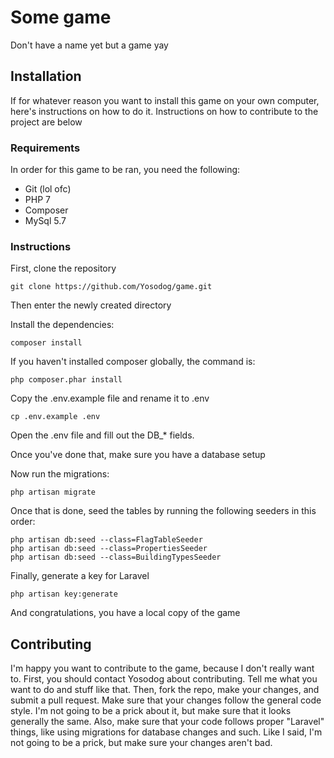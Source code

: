 # Some game

Don't have a name yet but a game yay

## Installation
If for whatever reason you want to install this game on your own computer, here's instructions on how to do it. 
Instructions on how to contribute to the project are below

### Requirements
In order for this game to be ran, you need the following:
* Git (lol ofc)
* PHP 7
* Composer
* MySql 5.7

### Instructions
First, clone the repository

    git clone https://github.com/Yosodog/game.git

Then enter the newly created directory

Install the dependencies:
    
    composer install

If you haven't installed composer globally, the command is:

	php composer.phar install
    
Copy the .env.example file and rename it to .env

    cp .env.example .env
    
Open the .env file and fill out the DB_* fields.

Once you've done that, make sure you have a database setup

Now run the migrations:

    php artisan migrate
    
Once that is done, seed the tables by running the following seeders in this order:

    php artisan db:seed --class=FlagTableSeeder
    php artisan db:seed --class=PropertiesSeeder
    php artisan db:seed --class=BuildingTypesSeeder
    
Finally, generate a key for Laravel

    php artisan key:generate
    
And congratulations, you have a local copy of the game

## Contributing

I'm happy you want to contribute to the game, because I don't really want to. First, you should contact Yosodog about
contributing. Tell me what you want to do and stuff like that. Then, fork the repo, make your changes, and submit a pull request.
Make sure that your changes follow the general code style. I'm not going to be a prick about it, but make sure that it looks generally the same.
Also, make sure that your code follows proper "Laravel" things, like using migrations for database changes and such.
Like I said, I'm not going to be a prick, but make sure your changes aren't bad.